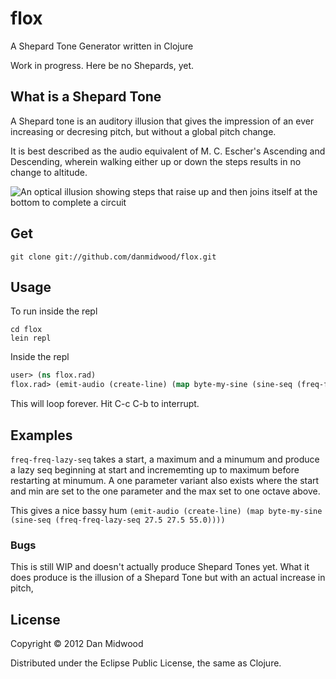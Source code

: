 # flox

A Shepard Tone Generator written in Clojure

Work in progress. Here be no Shepards, yet.

## What is a Shepard Tone

A Shepard tone is an auditory illusion that gives the impression of an ever increasing or decresing pitch, but without a global pitch change.

It is best described as the audio equivalent of M. C. Escher's Ascending and Descending, wherein walking either up or down the steps results in no change to altitude.

![An optical illusion showing steps that raise up and then joins itself at the bottom to complete a circuit](http://upload.wikimedia.org/wikipedia/en/6/66/Ascending_and_Descending.jpg "M.C. Escher's Ascending and Descending")

## Get

`git clone git://github.com/danmidwood/flox.git`

## Usage

To run inside the repl
```shell
cd flox
lein repl
```

Inside the repl
```clojure
user> (ns flox.rad)
flox.rad> (emit-audio (create-line) (map byte-my-sine (sine-seq (freq-freq-lazy-seq 55.0))))
```
This will loop forever. Hit C-c C-b to interrupt.

## Examples

`freq-freq-lazy-seq` takes a start, a maximum and a minumum and produce a lazy seq beginning at start and incrememting up to maximum before restarting at minumum. A one parameter variant also exists where the start and min are set to the one parameter and the max set to one octave above.

This gives a nice bassy hum
`(emit-audio (create-line) (map byte-my-sine (sine-seq (freq-freq-lazy-seq 27.5 27.5 55.0))))`


### Bugs

This is still WIP and doesn't actually produce Shepard Tones yet. What it does produce is the illusion of a Shepard Tone but with an actual increase in pitch,

## License

Copyright © 2012 Dan Midwood

Distributed under the Eclipse Public License, the same as Clojure.
